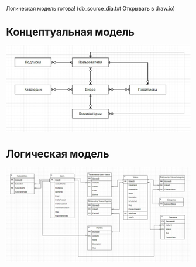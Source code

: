 Логическая модель готова! (db_source_dia.txt Открывать в draw.io)

<h1>Концептуальная модель</h1>
<img src='source/images/conceptual_model.jpg'>

<h1>Логическая модель</h1>
<img src='source/images/logical_model.jpg'>

